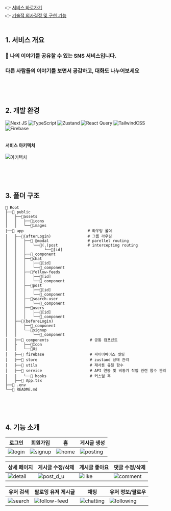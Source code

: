 👉 [서비스 바로가기](https://blog-ogaeng1.vercel.app/) <br />
👉 [기술적 의사결정 및 구현 기능](https://storiesnshared.gitbook.io/storiesnshared/)
<br />
<br />

## 1. 서비스 개요
### 📖 나의 이야기를 공유할 수 있는 SNS 서비스입니다.
### 다른 사람들의 이야기를 보면서 공감하고, 대화도 나누어보세요

<br />
<br />
<br />

## 2. 개발 환경
![Next JS](https://img.shields.io/badge/Next.js-black?style=for-the-badge&logo=next.js&logoColor=white)
![TypeScript](https://img.shields.io/badge/typescript-%23007ACC.svg?style=for-the-badge&logo=typescript&logoColor=white)
![Zustand](https://img.shields.io/badge/-Zustand-%23C04392?style=for-the-badge&logo&logoColor=white)
![React Query](https://img.shields.io/badge/-React%20Query-FF4154?style=for-the-badge&logo=react%20query&logoColor=white)
![TailwindCSS](https://img.shields.io/badge/tailwindcss-%2338B2AC.svg?style=for-the-badge&logo=tailwind-css&logoColor=white)
![Firebase](https://img.shields.io/badge/firebase-a08021?style=for-the-badge&logo=firebase&logoColor=white)
<br />
<br />
<br />
<strong>서비스 아키텍처</strong>
<br />
<br />
![아키텍처](https://github.com/user-attachments/assets/36ff50f9-b242-4669-8f82-9e97985834bb)


<br />
<br />
<br />

## 3. 폴더 구조
```
📁 Root
├──📁 public
│   ├──📁assets
│   │   ├──📁icons
│   │   └──📁images
├──📁 app                            # 라우팅 폴더
│   ├──📁(afterLogin)                # 그룹 라우팅
│   │   ├──📁 @modal                 # parellel routing
│   │   │   └──📁(.)post             # intercepting routing
│   │   │        └──📁[id]
│   │   ├──📁_component
│   │   ├──📁chat
│   │   │   ├──📁[id]
│   │   │   └──📁_component
│   │   ├──📁follow-feeds
│   │   │   ├──📁[id]
│   │   │   └──📁_component
│   │   ├──📁post
│   │   │   ├──📁[id]
│   │   │   └──📁_component
│   │   ├──📁search-user
│   │   │   └──📁_component
│   │   ├──📁users
│   │   │   ├──📁[id]
│   │   │   └──📁_component
│   ├──📁(beforeLogin)
│   │   ├──📁_component
│   │   └──📁signup
│   │       └──📁_component
│   ├──📁 components                  # 공통 컴포넌트
│   ├   ├──📁Icon                 
│   │   └──📁Ui
│   ├──📁 firebase                    # 파이어베이스 셋팅
│   ├──📁 store                       # zustand 상태 관리
│   ├──📁 utils                       # 재사용 유틸 함수
│   ├──📁 service                     # API 연동 및 비동기 작업 관련 함수 관리
│   │   └──📁 hooks                   # 커스텀 훅
│   ├──📄 App.tsx
├──📄 .env
└──📄 README.md
```


<br />
<br />
<br />

## 4. 기능 소개
|로그인|회원가입|홈|게시글 생성|
|------|---|--|--|
|![login](https://github.com/user-attachments/assets/bf8e13be-fa27-4749-84c8-3e97b22a7bf2)|![signup](https://github.com/user-attachments/assets/0a15da68-a5e0-41db-9df4-f63eb5d165cf)|![home](https://github.com/user-attachments/assets/ebe5bdac-67a8-4b5e-b2dd-6b57fc53f864)|![posting](https://github.com/user-attachments/assets/c3da69ca-8bf2-44c8-87a6-691b9afc64b1)|

|상세 페이지|게시글 수정/삭제|게시글 좋아요|댓글 수정/삭제|
|------|---|--|--|
|![detail](https://github.com/user-attachments/assets/54712327-d48a-4cef-8735-c983b96f1179)|![post_d_u](https://github.com/user-attachments/assets/34b0efae-4ac6-4817-bfb4-5619713eaa0b)|![like](https://github.com/user-attachments/assets/a001b6f0-0ec0-4dd5-bdb9-78f6c0985b67)|![comment](https://github.com/user-attachments/assets/65b11087-dda9-4fcf-aad8-aa90e21f8454)|

|유저 검색|팔로잉 유저 게시글|채팅|유저 정보/팔로우|
|------|---|--|--|
|![search](https://github.com/user-attachments/assets/148fd697-e44c-43d2-9563-70fe1d8aef8e)|![follow-feed](https://github.com/user-attachments/assets/cf2ce858-c2fb-4d8e-a765-0718662725de)|![chatting](https://github.com/user-attachments/assets/1c08a9d4-a01e-488e-bdc2-155f679a3982)|![following](https://github.com/user-attachments/assets/385465a8-b040-4bd6-8892-234052c699f5)|


